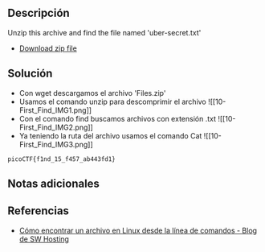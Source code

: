 
## Descripción 

Unzip this archive and find the file named 'uber-secret.txt'
- [Download zip file](https://artifacts.picoctf.net/c/501/files.zip)

## Solución

- Con wget descargamos el archivo 'Files.zip'
- Usamos el comando unzip para descomprimir el archivo
![[10-First_Find_IMG1.png]]
- Con el comando find buscamos archivos con extensión .txt
![[10-First_Find_IMG2.png]]
- Ya teniendo la ruta del archivo usamos el comando Cat
![[10-First_Find_IMG3.png]]




```
picoCTF{f1nd_15_f457_ab443fd1}
```

## Notas adicionales


## Referencias

- [Cómo encontrar un archivo en Linux desde la línea de comandos - Blog de SW Hosting](https://www.swhosting.com/es/blog/como-encontrar-un-archivo-en-linux-desde-la-linea-de-comandos)
